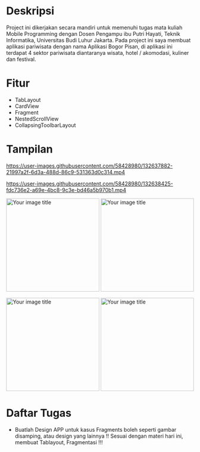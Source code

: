 # Deskripsi
Project ini dikerjakan secara mandiri untuk memenuhi tugas mata kuliah Mobile Programming dengan Dosen Pengampu ibu Putri Hayati, Teknik Informatika, Universitas Budi Luhur Jakarta.
Pada project ini saya membuat aplikasi pariwisata dengan nama Aplikasi Bogor Pisan, di aplikasi ini terdapat 4 sektor pariwisata diantaranya wisata, hotel / akomodasi, kuliner dan festival.

# Fitur
- TabLayout
- CardView
- Fragment
- NestedScrollView
- CollapsingToolbarLayout

# Tampilan

https://user-images.githubusercontent.com/58428980/132637882-21997a2f-6d3a-488d-86c9-531363d0c314.mp4

https://user-images.githubusercontent.com/58428980/132638425-fdc736e2-a69e-4bc8-9c3e-bd46a5b970b1.mp4

<img src="https://user-images.githubusercontent.com/58428980/132637191-0be00464-4fdd-4940-81b1-fb7d5f3232ef.png" alt="Your image title" width="250"/> <img src="https://user-images.githubusercontent.com/58428980/132637200-e996db8e-0fc2-4303-80dd-39effa23baab.png" alt="Your image title" width="250"/> 

<img src="https://user-images.githubusercontent.com/58428980/132637209-daad5d47-5539-4f76-95a3-a2f537840ba4.png" alt="Your image title" width="250"/> <img src="https://user-images.githubusercontent.com/58428980/132637214-666cb506-c90a-40d6-8072-abe392b25169.png" alt="Your image title" width="250"/>
# Daftar Tugas
- Buatlah Design APP untuk kasus Fragments boleh seperti gambar disamping, atau design yang lainnya !! Sesuai dengan materi hari ini, membuat Tablayout, Fragmentasi !!!
